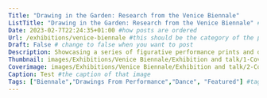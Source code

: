 ```yaml
---
Title: "Drawing in the Garden: Research from the Venice Biennale"
ListTitle: "Drawing in the Garden: Research from the Venice Biennale" #the text that is displayed below each post on the list pages
Date: 2023-02-7T22:24:35+01:00 #how posts are ordered 
Url: /exhibitions/venice-biennale #this should be the category of the post and then the file name e.g. /print/printfilename
Draft: False # change to false when you want to post
Description: Showcasing a series of figurative performance prints and drawings made in response to dances from 'In Proximity' by Ralph Lemon and the Croatian Pavilion dance troupe in the 59th Venice Biennale. #Description of the post
Thumbnail: images/Exhibitions/Venice Biennale/Exhibition and talk/1-Cover-image-Thumb.webp #append link to image that will be shown on the list page
Coverimage: images/Exhibitions/Venice Biennale/Exhibition and talk/2-Cover-image.jpg #the image that will be displayed at the top of the post
Caption: Test #the caption of that image
Tags: ["Biennale","Drawings From Performance","Dance", "Featured"] #tags allow related content to be grouped together, add more by adding a comma to the latest tag
---
```


